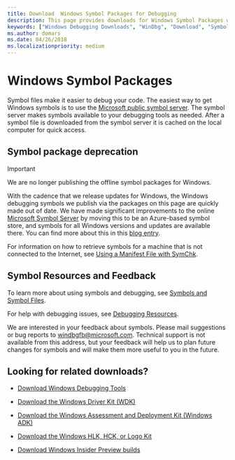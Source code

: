 ```yaml
---
title: Download  Windows Symbol Packages for Debugging
description: This page provides downloads for Windows Symbol Packages which are used for debugging.
keywords: ["Windows Debugging Downloads", "WinDbg", "Download", "Symbols","Download Symbols"]
ms.author: domars
ms.date: 04/26/2018
ms.localizationpriority: medium
---
```


# Windows Symbol Packages

Symbol files make it easier to debug your code. The easiest way to get Windows symbols is to use the [Microsoft public symbol server](microsoft-public-symbols.md). The symbol server makes symbols available to your debugging tools as needed. After a symbol file is downloaded from the symbol server it is cached on the local computer for quick access. 


## Symbol package deprecation

> [!IMPORTANT]
> We are no longer publishing the offline symbol packages for Windows.
>
> With the cadence that we release updates for Windows, the Windows debugging symbols we publish via the packages on this page are quickly made out of  date. 
> We have made significant improvements to the online [Microsoft Symbol Server](microsoft-public-symbols.md) by moving this to be an Azure-based symbol store, and symbols for all Windows versions and updates are available there. 
> You can find more about this in this [blog entry](https://blogs.msdn.microsoft.com/windbg/2017/10/18/update-on-microsofts-symbol-server/). 
>
> For information on how to retrieve symbols for a machine that is not connected to the Internet, see [Using a Manifest File with SymChk](using-a-manifest-file-with-symchk.md).

## Symbol Resources and Feedback

To learn more about using symbols and debugging, see [Symbols and Symbol Files](symbols-and-symbol-files.md).

For help with debugging issues, see [Debugging Resources](debugging-resources.md). 

We are interested in your feedback about symbols. Please mail suggestions or bug reports to [windbgfb@microsoft.com](mailto:windbgfb@microsoft.com). Technical support is not available from this address, but your feedback will help us to plan future changes for symbols and will make them more useful to you in the future. 

## Looking for related downloads?

- [Download Windows Debugging Tools](debugger-download-tools.md)

- [Download the Windows Driver Kit (WDK)](https://developer.microsoft.com/windows/hardware/windows-driver-kit)

- [Download the Windows Assessment and Deployment Kit (Windows ADK)](https://developer.microsoft.com/windows/hardware/windows-assessment-deployment-kit)

- [Download the Windows HLK, HCK, or Logo Kit](https://developer.microsoft.com/windows/hardware/windows-hardware-lab-kit)

- [Download Windows Insider Preview builds](https://insider.windows.com/)
